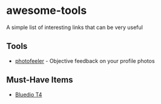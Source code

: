 # awesome-tools
A simple list of interesting links that can be very useful

## Tools

- [photofeeler](https://www.photofeeler.com/) - Objective feedback on your profile photos

## Must-Have Items

- [Bluedio T4](https://www.gearbest.com/earbud-headphones/pp_1156989.html?wid=1433363)
